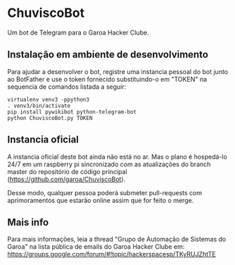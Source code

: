 # ChuviscoBot

Um bot de Telegram para o Garoa Hacker Clube.

## Instalação em ambiente de desenvolvimento

Para ajudar a desenvolver o bot, registre uma instancia pessoal do bot junto ao BotFather e use o token fornecido substituindo-o em "TOKEN" na sequencia de comandos listada a seguir:

```
virtualenv venv3 -ppython3
. venv3/bin/activate
pip install pywikibot python-telegram-bot
python ChuviscoBot.py TOKEN
```

## Instancia oficial

A instancia oficial deste bot ainda não está no ar. Mas o plano é hospedá-lo 24/7 em um raspberry pi sincronizado com as atualizações do branch master do repositório de código principal (https://github.com/garoa/ChuviscoBot).

Desse modo, qualquer pessoa poderá submeter pull-requests com aprimoramentos que estarão online assim que for feito o merge.

## Mais info

Para mais informações, leia a thread "Grupo de Automação de Sistemas do Garoa" na lista pública de emails do Garoa Hacker Clube em:
https://groups.google.com/forum/#!topic/hackerspacesp/TKyRUJZhtTE
